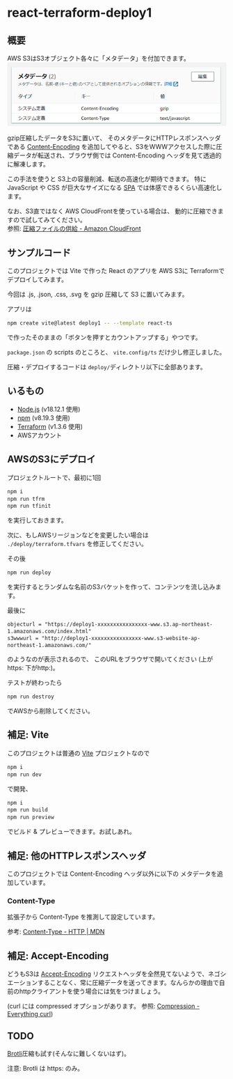 # react-terraform-deploy1

## 概要

AWS S3はS3オブジェクト各々に「メタデータ」を付加できます。
![AWSコンソールでのS3メタデータサンプル](docs/imgs/s3_metadata.png "AWSコンソールでのS3メタデータサンプル")

gzip圧縮したデータをS3に置いて、
そのメタデータにHTTPレスポンスヘッダである
[Content-Encoding](https://developer.mozilla.org/ja/docs/Web/HTTP/Headers/Content-Encoding)
を追加してやると、S3をWWWアクセスした際に圧縮データが転送され、ブラウザ側では Content-Encoding ヘッダを見て透過的に解凍します。

この手法を使うと S3上の容量削減、転送の高速化が期待できます。
特に JavaScript や CSS が巨大なサイズになる
[SPA](https://ja.wikipedia.org/wiki/%E3%82%B7%E3%83%B3%E3%82%B0%E3%83%AB%E3%83%9A%E3%83%BC%E3%82%B8%E3%82%A2%E3%83%97%E3%83%AA%E3%82%B1%E3%83%BC%E3%82%B7%E3%83%A7%E3%83%B3)
では体感できるくらい高速化します。

なお、S3直ではなく
AWS CloudFrontを使っている場合は、
動的に圧縮できますので試してみてください。  
参照: [圧縮ファイルの供給 - Amazon CloudFront](https://docs.aws.amazon.com/ja_jp/AmazonCloudFront/latest/DeveloperGuide/ServingCompressedFiles.html)


## サンプルコード

このプロジェクトでは
Vite で作った React のアプリを
AWS S3に
Terraformでデプロイしてみます。

今回は
.js, .json, .css, .svg を gzip 圧縮して
S3 に置いてみます。

アプリは
```bash
npm create vite@latest deploy1 -- --template react-ts
```
で作ったそのままの「ボタンを押すとカウントアップする」やつです。

`package.json` の scripts のところと、
`vite.config/ts` だけ少し修正しました。

圧縮・デプロイするコードは `deploy/`ディレクトリ以下に全部あります。


## いるもの

- [Node.js](https://nodejs.org/) (v18.12.1 使用)
- [npm](https://www.npmjs.com/package/npm) (v8.19.3 使用)
- [Terraform](https://www.terraform.io/) (v1.3.6 使用)
- AWSアカウント


## AWSのS3にデプロイ

プロジェクトルートで、最初に1回
```bash
npm i
npm run tfrm
npm run tfinit
```
を実行しておきます。

次に、もしAWSリージョンなどを変更したい場合は
`./deploy/terraform.tfvars`
を修正してください。

その後
```bash
npm run deploy
```

を実行するとランダムな名前のS3バケットを作って、コンテンツを流し込みます。

最後に
```
objecturl = "https://deploy1-xxxxxxxxxxxxxxxx-www.s3.ap-northeast-1.amazonaws.com/index.html"
s3wwwurl = "http://deploy1-xxxxxxxxxxxxxxxx-www.s3-website-ap-northeast-1.amazonaws.com/"
```
のようなのが表示されるので、
このURLをブラウザで開いてください
(上がhttps: 下がhttp:)。


テストが終わったら
```bash
npm run destroy
```
でAWSから削除してください。


## 補足: Vite

このプロジェクトは普通の
[Vite](https://vitejs.dev/)
プロジェクトなので

```bash
npm i
npm run dev
```
で開発、

```bash
npm i
npm run build
npm run preview
```
でビルド & プレビューできます。お試しあれ。

## 補足: 他のHTTPレスポンスヘッダ

このプロジェクトでは Content-Encoding ヘッダ以外に以下の
メタデータを追加しています。

### Content-Type

拡張子から Content-Type を推測して設定しています。

参考: [Content-Type - HTTP | MDN](https://developer.mozilla.org/ja/docs/Web/HTTP/Headers/Content-Type)



## 補足: Accept-Encoding

どうもS3は
[Accept-Encoding](https://developer.mozilla.org/ja/docs/Web/HTTP/Headers/Accept-Encoding)
リクエストヘッダを全然見てないようで、ネゴシエーションすることなく、常に圧縮データを送ってきます。なんらかの理由で自前のhttpクライアントを使う場合には気をつけましょう。

(curl には compressed オプションがあります。
参照: [Compression - Everything curl](https://everything.curl.dev/usingcurl/downloads/compression))


## TODO

[Brotli](https://ja.wikipedia.org/wiki/Brotli)圧縮も試す(そんなに難しくないはず)。

注意: Brotli は https: のみ。
